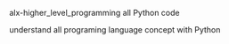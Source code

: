 alx-higher_level_programming
all Python code


understand all programing language concept with Python 




